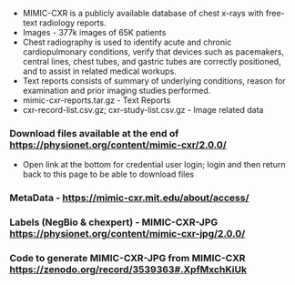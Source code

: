 * MIMIC-CXR is a publicly available database of chest x-rays with free-text radiology reports. 
* Images - 377k images of 65K patients
* Chest radiography is used to identify acute and chronic cardiopulmonary conditions, verify that devices such as pacemakers, central lines, chest tubes, and gastric tubes are correctly positioned, and to assist in related medical workups. 
* Text reports consists of summary of underlying conditions, reason for examination and prior imaging studies performed.
* mimic-cxr-reports.tar.gz - Text Reports
* cxr-record-list.csv.gz; cxr-study-list.csv.gz - Image related data


### Download files available at the end of https://physionet.org/content/mimic-cxr/2.0.0/
* Open link at the bottom for credential user login; login and then return back to this page to be able to download files
### MetaData - https://mimic-cxr.mit.edu/about/access/
### Labels (NegBio & chexpert) - MIMIC-CXR-JPG https://physionet.org/content/mimic-cxr-jpg/2.0.0/
### Code to generate MIMIC-CXR-JPG from MIMIC-CXR https://zenodo.org/record/3539363#.XpfMxchKiUk



